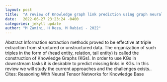 ```yaml
---
layout: post
title:  "A review of Knowledge graph link prediction using graph neural networks"
date:   2022-06-27 23:23:24 -0400
categories: jekyll update
author: "M Zamini, H Reza, M Rabiei - 2022"
---
```

Abstract Information extraction methods proved to be effective at triple extraction from structured or unstructured data. The organization of such triples in the form of (head entity, relation, tail entity) is called the construction of Knowledge Graphs (KGs). In order to use KGs in downstream tasks it is desirable to predict missing links in KGs. In this review we will study the current approaches and the challenges exists.. Cites: Reasoning With Neural Tensor Networks for Knowledge Base